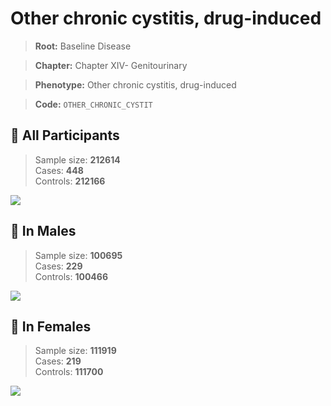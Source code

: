 # Other chronic cystitis, drug-induced

> **Root:** Baseline Disease  

> **Chapter:** Chapter XIV- Genitourinary  

> **Phenotype:** Other chronic cystitis, drug-induced  

> **Code:** `OTHER_CHRONIC_CYSTIT`

## 🧪 All Participants  
> Sample size: **212614**  
> Cases: **448**  
> Controls: **212166**
<img src="/Disease/Figures/ALL/Incidence/OTHER_CHRONIC_CYSTIT.png"/>
<CsvTable src="/Disease_Data/ALL/Incidence/COX_OTHER_CHRONIC_CYSTIT.csv" label="🔍 View full results" />

## 👨 In Males  
> Sample size: **100695**  
> Cases: **229**  
> Controls: **100466**
<img src="/Disease/Figures/Male/Incidence/OTHER_CHRONIC_CYSTIT.png"/>
<CsvTable src="/Disease_Data/Male/Incidence/COX_OTHER_CHRONIC_CYSTIT.csv" label="🔍 View full results" />

## 👩 In Females  
> Sample size: **111919**  
> Cases: **219**  
> Controls: **111700**
<img src="/Disease/Figures/Female/Incidence/OTHER_CHRONIC_CYSTIT.png"/>
<CsvTable src="/Disease_Data/Female/Incidence/COX_OTHER_CHRONIC_CYSTIT.csv" label="🔍 View full results" />
